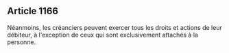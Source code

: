Article 1166
----
Néanmoins, les créanciers peuvent exercer tous les droits et actions de leur
débiteur, à l'exception de ceux qui sont exclusivement attachés à la personne.
